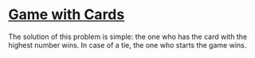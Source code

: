 # [Game with Cards](https://codeforces.com/problemset/problem/1681/A)

The solution of this problem is simple: the one who has the card with the highest number wins. In case of a tie, the one who starts the game wins.
